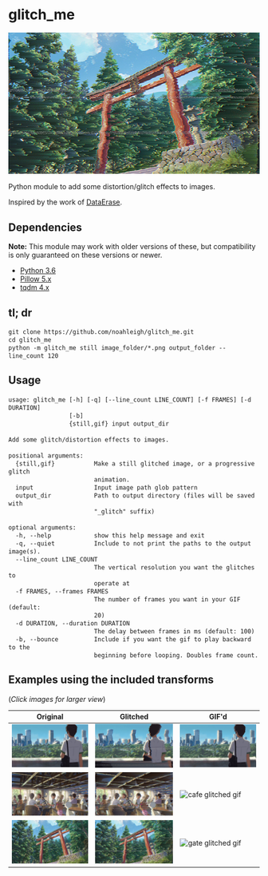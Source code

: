 # glitch_me
![Screencap of a Shinto gate from the anime movie Your Name that has aesthetically pleasing visual distortions](readme_assets/gate_small_glitch.png)

Python module to add some distortion/glitch effects to images.

Inspired by the work of [DataErase](http://dataerase.tumblr.com/).

## Dependencies
**Note:** This module may work with older versions of these, but compatibility is only guaranteed on these versions or newer.
- [Python 3.6](https://www.python.org/)
- [Pillow 5.x](https://pypi.python.org/pypi/Pillow/)
- [tqdm 4.x](https://pypi.python.org/pypi/tqdm)


## tl; dr
```
git clone https://github.com/noahleigh/glitch_me.git
cd glitch_me
python -m glitch_me still image_folder/*.png output_folder --line_count 120
```

## Usage
```
usage: glitch_me [-h] [-q] [--line_count LINE_COUNT] [-f FRAMES] [-d DURATION]
                 [-b]
                 {still,gif} input output_dir

Add some glitch/distortion effects to images.

positional arguments:
  {still,gif}           Make a still glitched image, or a progressive glitch
                        animation.
  input                 Input image path glob pattern
  output_dir            Path to output directory (files will be saved with
                        "_glitch" suffix)

optional arguments:
  -h, --help            show this help message and exit
  -q, --quiet           Include to not print the paths to the output image(s).
  --line_count LINE_COUNT
                        The vertical resolution you want the glitches to
                        operate at
  -f FRAMES, --frames FRAMES
                        The number of frames you want in your GIF (default:
                        20)
  -d DURATION, --duration DURATION
                        The delay between frames in ms (default: 100)
  -b, --bounce          Include if you want the gif to play backward to the
                        beginning before looping. Doubles frame count.
```

## Examples using the included transforms

(*Click images for larger view*)

| Original | Glitched | GIF'd |
|----------|----------|-------|
|![tokyo](readme_assets/tokyo_small.png) | ![tokyo glitched](readme_assets/tokyo_small_glitch.png) | ![tokyo glitched gif](readme_assets/tokyo_small_glitch.gif) |
|![cafe](readme_assets/cafe_small.png) | ![cafe glitched](readme_assets/cafe_small_glitch.png) | ![cafe glitched gif](readme_assets/cafe_small_glitch.gif) |
|![gate](readme_assets/gate_small.png) | ![gate glitched](readme_assets/gate_small_glitch.png) | ![gate glitched gif](readme_assets/gate_small_glitch.gif) |
